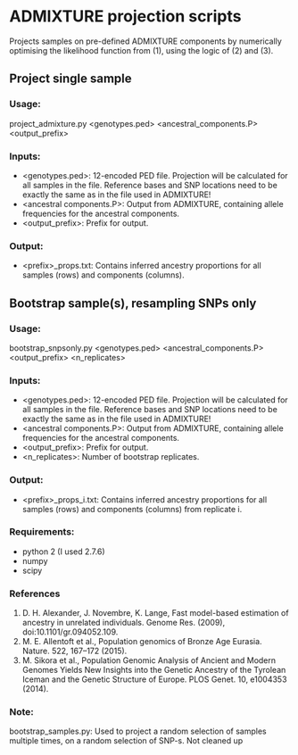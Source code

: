 # ADMIXTURE projection scripts

Projects samples on pre-defined ADMIXTURE components by numerically optimising the likelihood function from (1), using the logic of (2) and (3).

## Project single sample
### Usage:
project_admixture.py \<genotypes.ped\> \<ancestral_components.P\> \<output_prefix\>

### Inputs:
* \<genotypes.ped\>: 12-encoded PED file. Projection will be calculated for all samples in the file. Reference bases and SNP locations need to be exactly the same as in the file used in ADMIXTURE!
* \<ancestral components.P\>: Output from ADMIXTURE, containing allele frequencies for the ancestral components.
* \<output_prefix\>: Prefix for output.

### Output:
* \<prefix\>_props.txt: Contains inferred ancestry proportions for all samples (rows) and components (columns).

## Bootstrap sample(s), resampling SNPs only

### Usage:
bootstrap_snpsonly.py \<genotypes.ped\> \<ancestral_components.P\> \<output_prefix\> \<n_replicates\>

### Inputs:
* \<genotypes.ped\>: 12-encoded PED file. Projection will be calculated for all samples in the file. Reference bases and SNP locations need to be exactly the same as in the file used in ADMIXTURE!
* \<ancestral components.P\>: Output from ADMIXTURE, containing allele frequencies for the ancestral components.
* \<output_prefix\>: Prefix for output.
* \<n_replicates\>: Number of bootstrap replicates.

### Output:
* \<prefix\>_props_i.txt: Contains inferred ancestry proportions for all samples (rows) and components (columns) from replicate i.

### Requirements:
* python 2 (I used 2.7.6)
* numpy
* scipy

### References
1. D. H. Alexander, J. Novembre, K. Lange, Fast model-based estimation of ancestry in unrelated individuals. Genome Res. (2009), doi:10.1101/gr.094052.109.
2. M. E. Allentoft et al., Population genomics of Bronze Age Eurasia. Nature. 522, 167–172 (2015).
3. M. Sikora et al., Population Genomic Analysis of Ancient and Modern Genomes Yields New Insights into the Genetic Ancestry of the Tyrolean Iceman and the Genetic Structure of Europe. PLOS Genet. 10, e1004353 (2014).

### Note:
bootstrap_samples.py: Used to project a random selection of samples multiple times, on a random selection of SNP-s. Not cleaned up
